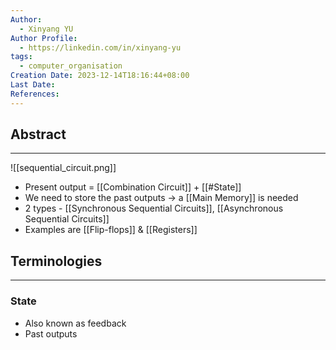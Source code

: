 ```yaml
---
Author:
  - Xinyang YU
Author Profile:
  - https://linkedin.com/in/xinyang-yu
tags:
  - computer_organisation
Creation Date: 2023-12-14T18:16:44+08:00
Last Date: 
References:
---
```

## Abstract
---
![[sequential_circuit.png]]
- Present output = [[Combination Circuit]] + [[#State]]
- We need to store the past outputs -> a [[Main Memory]] is needed 
- 2 types - [[Synchronous Sequential Circuits]], [[Asynchronous Sequential Circuits]]
- Examples are [[Flip-flops]] & [[Registers]]


## Terminologies
---
### State
- Also known as feedback
- Past outputs